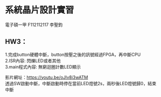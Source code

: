 # 系統晶片設計實習
電子碩一甲 F112112117 李聖鈞  

## HW3：
1.完成button硬體中斷，button按壓之後的訊號經過FPGA，再中斷CPU  
2.ISR內容: 閃爍LED或者其他  
3.main程式內容: 無窮迴圈計數LED顯示  

影片網址：https://youtu.be/oJIv8i3wATM  
透過SW啟動中斷，中斷啟動時停在當前LED燈號2s，兩秒後LED燈號歸0，結束中斷  
